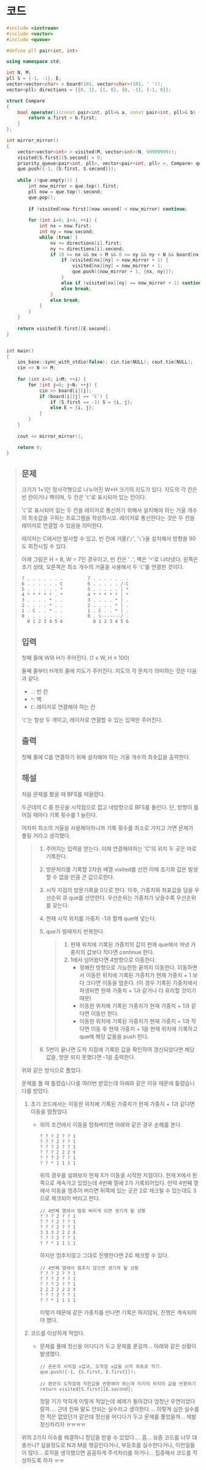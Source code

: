 # 코드

```c++
#include <iostream>
#include <vector>
#include <queue>

#define pll pair<int, int>

using namespace std;

int N, M;
pll S = {-1, -1}, E;
vector<vector<char> > board(101, vector<char>(101, ' '));
vector<pll> directions = {{0, 1}, {1, 0}, {0, -1}, {-1, 0}};

struct Compare
{
    bool operator()(const pair<int, pll>& a, const pair<int, pll>& b) {
        return a.first > b.first;
    }
};

int mirror_mirror()
{
    vector<vector<int> > visited(M, vector<int>(N, 99999999));
    visited[S.first][S.second] = 0;
    priority_queue<pair<int, pll>, vector<pair<int, pll> >, Compare> que;
    que.push({-1, {S.first, S.second}});
    
    while (!que.empty()) {
        int now_mirror = que.top().first;
        pll now = que.top().second;
        que.pop();
        
        if (visited[now.first][now.second] < now_mirror) continue;
        
        for (int i=0; i<4; ++i) {
            int nx = now.first;
            int ny = now.second;
            while (true) {
                nx += directions[i].first;
                ny += directions[i].second;
                if (0 <= nx && nx < M && 0 <= ny && ny < N && board[nx][ny] != '*') {
                    if (visited[nx][ny] > now_mirror + 1) {
                        visited[nx][ny] = now_mirror + 1;
                        que.push({now_mirror + 1, {nx, ny}});
                    }
                    else if (visited[nx][ny] == now_mirror + 1) continue;
                    else break;
                }
                else break;
            }
        }
    }
    
    return visited[E.first][E.second];
}


int main()
{
    ios_base::sync_with_stdio(false); cin.tie(NULL); cout.tie(NULL);
    cin >> N >> M;
    
    for (int i=0; i<M; ++i) {
        for (int j=0; j<N; ++j) {
            cin >> board[i][j];
            if (board[i][j] == 'C') {
                if (S.first == -1) S = {i, j};
                else E = {i, j};
            }
        }
    }
    
    cout << mirror_mirror();

    return 0;
}
```

> ## 문제
>
> 크기가 1×1인 정사각형으로 나누어진 W×H 크기의 지도가 있다. 지도의 각 칸은 빈 칸이거나 벽이며, 두 칸은 '`C`'로 표시되어 있는 칸이다.
>
> '`C`'로 표시되어 있는 두 칸을 레이저로 통신하기 위해서 설치해야 하는 거울 개수의 최솟값을 구하는 프로그램을 작성하시오. 레이저로 통신한다는 것은 두 칸을 레이저로 연결할 수 있음을 의미한다.
>
> 레이저는 C에서만 발사할 수 있고, 빈 칸에 거울('`/`', '`\`')을 설치해서 방향을 90도 회전시킬 수 있다.
>
> 아래 그림은 H = 8, W = 7인 경우이고, 빈 칸은 '`.`', 벽은 '`*`'로 나타냈다. 왼쪽은 초기 상태, 오른쪽은 최소 개수의 거울을 사용해서 두 '`C`'를 연결한 것이다.
>
> ```
> 7 . . . . . . .         7 . . . . . . .
> 6 . . . . . . C         6 . . . . . /-C
> 5 . . . . . . *         5 . . . . . | *
> 4 * * * * * . *         4 * * * * * | *
> 3 . . . . * . .         3 . . . . * | .
> 2 . . . . * . .         2 . . . . * | .
> 1 . C . . * . .         1 . C . . * | .
> 0 . . . . . . .         0 . \-------/ .
>   0 1 2 3 4 5 6           0 1 2 3 4 5 6
> ```
>
> ## 입력
>
> 첫째 줄에 W와 H가 주어진다. (1 ≤ W, H ≤ 100)
>
> 둘째 줄부터 H개의 줄에 지도가 주어진다. 지도의 각 문자가 의미하는 것은 다음과 같다.
>
> - `.`: 빈 칸
> - `*`: 벽
> - `C`: 레이저로 연결해야 하는 칸
>
> '`C`'는 항상 두 개이고, 레이저로 연결할 수 있는 입력만 주어진다.
>
> ## 출력
>
> 첫째 줄에 C를 연결하기 위해 설치해야 하는 거울 개수의 최솟값을 출력한다.
>
> ##  해설
>
> 처음 문제를 봤을 때 BFS를 떠올렸다.
>
> 두군데의 C 중 한곳을 시작점으로 잡고 네방향으로 BFS를 돌린다. 단, 방향이 틀어질 때마다 기록 횟수를 1 늘린다.
>
> 어차피 최소의 거울을 사용해야하니까 기록 횟수를 최소로 가지고 가면 문제가 풀릴 거라고 생각했다.
>
> > 1. 주어지는 입력을 받는다. 이때 연결해야하는 'C'의 위치 두 곳은 따로 기록한다.
> >
> > 2. 방문처리를 기록할 2차원 배열 visited를 선언 이때 초기화 값은 발생할 수 없을 만큼 큰 값으로한다.
> >
> > 3. 시작 지점의 방문기록을 0으로 한다. 이후, 가중치와 좌표값을 담을 우선순위 큐 que를 선언한다. 우선순위는 가중치가 낮을수록 우선순위를 갖는다.
> >
> > 4. 현재 시작 위치를 가중치 -1과 함께 que에 넣는다.
> >
> > 5. que가 빌때까지 반복한다.
> >
> >    > 1. 현재 위치에 기록된 가중치의 값이 현재 que에서 꺼낸 가중치의 값보다 작다면 continue 한다.
> >    > 2. 1에서 넘어왔다면 4방향으로 이동한다.
> >    >    - 정해진 방향으로 가능한한 끝까지 이동한다. 이동하면서 이동한 위치에 기록된 가중치가 현재 가중치 + 1 보다 크다면 이동을 멈춘다. (이 경우 기록된 가중치에서 파생되면 현재 가중치 + 1과 같거나 더 유리할 것이기 때문)
> >    >    - 이동한 위치에 기록된 가중치가 현재 가중치 + 1과 같다면 이동만 한다.
> >    >    - 이동한 위치에 기록된 가중치가 현재 가중치 + 1과 작다면 이동 후 현재 가중치 + 1을 현재 위치에 기록하고 que에 해당 값들을 push 한다.
> >
> > 6. 5번이 끝나면 도착 지점에 기록된 값을 확인하여 갱신되었다면 해당 값을, 방문 되지 못했다면 -1을 출력한다.
>
> 위와 같은 방식으로 풀었다.
>
> 문제를 풀 때 틀렸습니다를 여러번 받았는데 아래와 같은 이유 때문에 틀렸습니다를 받았다.
>
> 1. 초기 코드에서는 이동한 위치에 기록된 가중치가 현재 가중치 + 1과 같다면 이동을 멈췄었다.
>
>    - 위의 조건에서 이동을 멈춰버리면 아래와 같은 경우 손해를 본다.
>
>      ```
>      ? ? ? 2 ? ? 1
>      ? ? ? 2 ? ? 1
>      ? ? ? 2 ? ? 1
>      ? ? ? 2 2 2 X
>      ? ? ? 2 ? ? 1
>      ? ? * 1 1 1 1
>      ```
>
>      위의 경우를 살펴보자 현재 X가 이동을 시작한 지점이다. 현재 X에서 왼쪽으로 계속가고 있었는데 4번째 열에 2가 기록되어있다. 만약 4번째 열에서 이동을 멈추어 버리면 뒤쪽에 있는 곳은 2로 체크될 수 있는데도 3으로 체크되어 버리고 만다.
>
>      ```
>      // 4번째 열에서 멈춰 버리게 되면 생기게 될 상황
>      ? ? ? 2 ? ? 1
>      ? ? ? 2 ? ? 1
>      ? ? ? 2 ? ? 1
>      3 3 3 2 2 2 X
>      ? ? ? 2 ? ? 1
>      ? ? * 1 1 1 1
>      ```
>
>      하지만 멈추지않고 그대로 진행한다면 2로 체크할 수 있다.
>
>      ```
>      // 4번째 열에서 멈추지 않으면 생기게 될 상황
>      ? ? ? 2 ? ? 1
>      ? ? ? 2 ? ? 1
>      ? ? ? 2 ? ? 1
>      2 2 2 2 2 2 X
>      ? ? ? 2 ? ? 1
>      ? ? * 1 1 1 1
>      ```
>
>      이렇기 때문에 같은 가중치를 만나면 기록은 하지않되, 진행은 계속되어야 했다.
>
> 2. 코드를 이상하게 적었다.
>
>    - 문제를 풀때 정신을 어디다가 두고 문제를 푼걸까... 아래와 같은 상황이 발생했다.
>
>      ```
>      // 혼돈의 시작점 x값과, 도착점 x값을 시작 좌표로 적기.
>      que.push({-1, {S.first, E.first}});
>      
>      // 환란의 도착점에 적힌값을 반환해야 하는데 미지의 위치의 값을 반환하기
>      return visited[S.first][E.second];
>      ```
>
>      정말 기가 막히게 이렇게 적었는데 예제가 돌아갔다 엄청난 우연이었다랄까.... 근데 진짜 말도 안되는 실수라고 생각한다.... 이렇게 심한 실수를 한 적은 없었던거 같은데 정신을 어디다가 두고 문제를 풀었을까... 제발 정신차리자 ㅠㅠㅠㅠ
>
> 위의 2가지 이슈를 해결하니 정답을 받을 수 있었다.... 흠... 요즘 코드를 너무 대충쓰나? 싶을정도로 N과 M을 헷갈린다거나, 부등호를 실수한다거나, 이런일들이 많다... 로직을 생각했으면 꼼꼼하게 주석처리를 하거나... 집중해서 코드를 작성하도록 하자 ㅠㅠ

